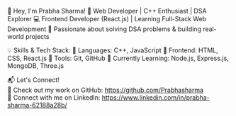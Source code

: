 👋 Hey, I'm Prabha Sharma!
🚀 Web Developer | C++ Enthusiast | DSA Explorer
💻 Frontend Developer (React.js) | Learning Full-Stack Web Development
📌 Passionate about solving DSA problems & building real-world projects

💡 Skills & Tech Stack:
🔹 Languages: C++, JavaScript
🔹 Frontend: HTML, CSS, React.js
🔹 Tools: Git, GitHub
🔹 Currently Learning: Node.js, Express.js, MongoDB, Three.js

📬 Let's Connect!  
🔗 Check out my work on GitHub: https://github.com/Prabhasharma  
💼 Connect with me on LinkedIn: https://www.linkedin.com/in/prabha-sharma-62188a28b/
